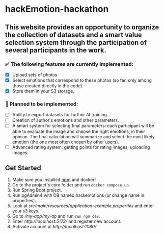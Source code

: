 # hackEmotion-hackathon
## This website provides an opportunity to organize the collection of datasets and a smart value selection system through the participation of several participants in the work.
 
### ✅ The following features are currently implemented: 
- [x] Upload sets of photos
- [x] Select emotions that correspond to these photos (so far, only among those created directly in the code) 
- [x] Store them in your S3 storage.

### 📝 Planned to be implemented:
- [ ] Ability to export datasets for further AI training.
- [ ] Creation of author's emotions and other parameters.
- [ ] A smart system for selecting final parameters: each participant will be able to evaluate the image and choose the right emotions, in their opinion. The final calculation will summarize and select the most likely emotion (the one most often chosen by other users).
- [ ] Advanced rating system: getting points for rating images, uploading images.

## Get Started
1. Make sure you installed [npm](https://www.npmjs.com/) and docker!
2. Go to the project's core folder and run ``` docker compose up ```.
3. Run Spring Boot project.
4. Run pgAdmin4 with DB named hackemotions (or change name in properties).
5. Look at *src/main/resources/application-example.properties* and enter your s3 keys.
6. Go to */my-app/my-ap* and run ``` run npm dev ```.
7. Enter *http://localhost:5173/* and register new account.
8. Activate account at *http://localhost:1080/*.

   
